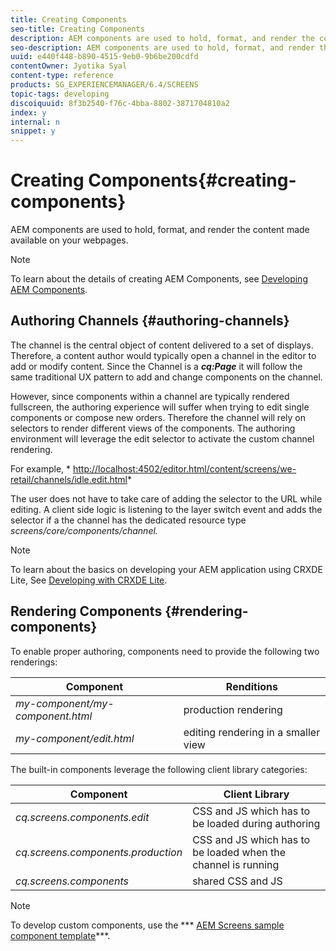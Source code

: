 ```yaml
---
title: Creating Components
seo-title: Creating Components
description: AEM components are used to hold, format, and render the content made available on your webpages. Follow this page to learn about authoring channels and rendering components.
seo-description: AEM components are used to hold, format, and render the content made available on your webpages. Follow this page to learn about authoring channels and rendering components.
uuid: e440f448-b890-4515-9eb0-9b6be200cdfd
contentOwner: Jyotika Syal
content-type: reference
products: SG_EXPERIENCEMANAGER/6.4/SCREENS
topic-tags: developing
discoiquuid: 8f3b2540-f76c-4bba-8802-3871704810a2
index: y
internal: n
snippet: y
---
```


# Creating Components{#creating-components}

AEM components are used to hold, format, and render the content made available on your webpages.

>[!NOTE]
>
>To learn about the details of creating AEM Components, see [Developing AEM Components](../../sites/developing/using/components-basics.md).

## Authoring Channels {#authoring-channels}

The channel is the central object of content delivered to a set of displays. Therefore, a content author would typically open a channel in the editor to add or modify content. Since the Channel is a ***cq:Page*** it will follow the same traditional UX pattern to add and change components on the channel.

However, since components within a channel are typically rendered fullscreen, the authoring experience will suffer when trying to edit single components or compose new orders. Therefore the channel will rely on selectors to render different views of the components. The authoring environment will leverage the edit selector to activate the custom channel rendering.

For example, * [http://localhost:4502/editor.html/content/screens/we-retail/channels/idle.edit.html](http://localhost:4502/editor.html/content/screens/we-retail/channels/idle.edit.html)*

The user does not have to take care of adding the selector to the URL while editing. A client side logic is listening to the layer switch event and adds the selector if a the channel has the dedicated resource type *screens/core/components/channel.*

>[!NOTE]
>
>To learn about the basics on developing your AEM application using CRXDE Lite, See [Developing with CRXDE Lite](../../sites/developing/using/developing-with-crxde-lite.md).

## Rendering Components {#rendering-components}

To enable proper authoring, components need to provide the following two renderings:

| **Component** |**Renditions** |
|---|---|
| *my-component/my-component.html* |production rendering |
| *my-component/edit.html* |editing rendering in a smaller view |

The built-in components leverage the following client library categories:

| **Component** |**Client Library** |
|---|---|
| *cq.screens.components.edit* |CSS and JS which has to be loaded during authoring |
| *cq.screens.components.production* |CSS and JS which has to be loaded when the channel is running |
| *cq.screens.components* |shared CSS and JS |

>[!NOTE]
>
>To develop custom components, use the *** [AEM Screens sample component template](https://github.com/Adobe-Marketing-Cloud/aem-screens-component-template)***.


